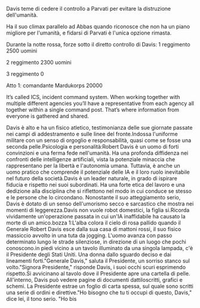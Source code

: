 Davis teme di cedere il controllo a Parvati per evitare la distruzione dell'umanità.

Ha il suo climax parallelo ad Abbas quando riconosce che non ha un piano migliore per l'umanità, e fidarsi di Parvati è l'unica opzione rimasta.

Durante la notte rossa, forze sotto il diretto controllo di Davis: 1 reggimento 2500 uomini

2 reggimento 2300 uomini

3 reggimento 0

Atto 1: comandante Mardukorps 20000



It’s called ICS, incident command system. When working together with multiple different agencies you’ll have a representative from each agency all together within a single command post. That’s where information from everyone is gathered and shared.



Davis è alto e ha un fisico atletico, testimonianza delle sue giornate passate nei campi di addestramento e sulle linee del fronte.Indossa l'uniforme militare con un senso di orgoglio e responsabilità, quasi come se fosse una seconda pelle.Psicologia e personalità:Robert Davis è un uomo di forti convinzioni e una ferma fede nell'umanità. Ha una profonda diffidenza nei confronti delle intelligenze artificiali, vista la potenziale minaccia che rappresentano per la libertà e l'autonomia umana. Tuttavia, è anche un uomo pratico che comprende il potenziale delle IA e il loro ruolo inevitabile nel futuro della società.Davis è un leader naturale, in grado di ispirare fiducia e rispetto nei suoi subordinati. Ha una forte etica del lavoro e una dedizione alla disciplina che si riflettono nel modo in cui conduce se stesso e le persone che lo circondano. Nonostante il suo atteggiamento serio, Davis è dotato di un senso dell'umorismo secco e sarcastico che mostra nei momenti di leggerezza.Davis non vuole robot domestici, la figlia si.Ricorda vividamente un'operazione passata in cui un'IA inaffidabile ha causato la morte di un amico.bozza 1:L'alba colora il cielo di rosa pallido quando il Generale Robert Davis esce dalla sua casa di mattoni rossi, il suo fisico massiccio avvolto in una tuta da jogging. L'uomo avanza con passo determinato lungo le strade silenziose, in direzione di un luogo che pochi conoscono.in piedi vicino a un tavolo illuminato da una singola lampada, c'è il Presidente degli Stati Uniti. Una donna dallo sguardo deciso e dai lineamenti forti."Generale Davis," saluta il Presidente, un sorriso stanco sul volto."Signora Presidente," risponde Davis, i suoi occhi scuri esprimendo rispetto.Si avvicinano al tavolo dove il Presidente apre una cartella di pelle. All'interno, Davis può vedere pagine di documenti dattiloscritti, grafici e schemi. La Presidente estrae un foglio di carta spessa, sul quale sono scritti una serie di ordini e direttive."Ho bisogno che tu ti occupi di questo, Davis," dice lei, il tono serio. "Ho bis